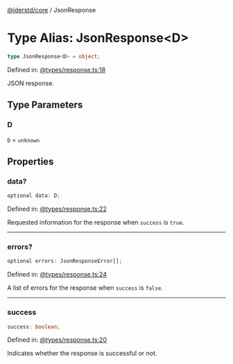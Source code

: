 [@jderstd/core](../README.md) / JsonResponse

# Type Alias: JsonResponse\<D\>

```ts
type JsonResponse<D> = object;
```

Defined in: [@types/response.ts:18](https://github.com/jderstd/javascript/blob/02a527e4c93d44346d8d60c7eebfc9fd7e020c79/packages/core/src/@types/response.ts#L18)

JSON response.

## Type Parameters

### D

`D` = `unknown`

## Properties

### data?

```ts
optional data: D;
```

Defined in: [@types/response.ts:22](https://github.com/jderstd/javascript/blob/02a527e4c93d44346d8d60c7eebfc9fd7e020c79/packages/core/src/@types/response.ts#L22)

Requested information for the response when `success` is `true`.

***

### errors?

```ts
optional errors: JsonResponseError[];
```

Defined in: [@types/response.ts:24](https://github.com/jderstd/javascript/blob/02a527e4c93d44346d8d60c7eebfc9fd7e020c79/packages/core/src/@types/response.ts#L24)

A list of errors for the response when `success` is `false`.

***

### success

```ts
success: boolean;
```

Defined in: [@types/response.ts:20](https://github.com/jderstd/javascript/blob/02a527e4c93d44346d8d60c7eebfc9fd7e020c79/packages/core/src/@types/response.ts#L20)

Indicates whether the response is successful or not.
